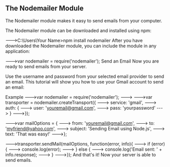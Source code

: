 <h2>The Nodemailer Module</h2>
The Nodemailer module makes it easy to send emails from your computer.

The Nodemailer module can be downloaded and installed using npm:

--->C:\Users\Your Name>npm install nodemailer
After you have downloaded the Nodemailer module, you can include the module in any application:

--->var nodemailer = require('nodemailer');
Send an Email
Now you are ready to send emails from your server.

Use the username and password from your selected email provider to send an email. This tutorial will show you how to use your Gmail account to send an email:

Example
--->var nodemailer = require('nodemailer');
--->
--->var transporter = nodemailer.createTransport({
--->  service: 'gmail',
--->  auth: {
--->    user: 'youremail@gmail.com',
--->    pass: 'yourpassword'
--->  }
--->});

--->var mailOptions = {
--->  from: 'youremail@gmail.com',
--->  to: 'myfriend@yahoo.com',
--->  subject: 'Sending Email using Node.js',
--->  text: 'That was easy!'
--->};

--->transporter.sendMail(mailOptions, function(error, info){
--->  if (error) {
--->    console.log(error);
--->  } else {
--->    console.log('Email sent: ' + info.response);
--->  }
--->});
And that's it! Now your server is able to send emails.